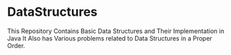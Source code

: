 # DataStructures
This Repository Contains Basic Data Structures and Their Implementation in Java
It Also has Various problems related to Data Structures in a Proper Order.
